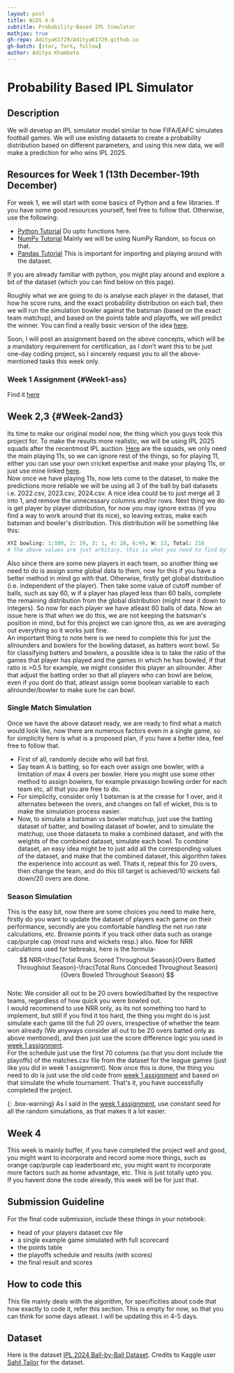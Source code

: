 ```yaml
---
layout: post
title: WiDS 4.0
subtitle: Probability-Based IPL Simulator
mathjax: true
gh-repo: AdityaK1729/AdityaK1729.github.io
gh-batch: [star, fork, follow]
author: Aditya Khambete
---
```


# Probability Based IPL Simulator

## Description
We will develop an IPL simulator model similar to how FIFA/EAFC simulates football games. We will use existing datasets to create a probability distribution based on different parameters, and using this new data, we will make a prediction for who wins IPL 2025.

## Resources for Week 1 (13th December-19th December)
For week 1, we will start with some basics of Python and a few libraries. If you have some good resources yourself, feel free to follow that. Otherwise, use the following:
- [Python Tutorial](https://www.w3schools.com/python) Do upto functions here.
- [NumPy Tutorial](https://www.w3schools.com/python/numpy) Mainly we will be using NumPy Random, so focus on that.
- [Pandas Tutorial](https://www.w3schools.com/python/pandas) This is important for importing and playing around with the dataset.

If you are already familiar with python, you might play around and explore a bit of the dataset (which you can find below on this page). 

Roughly what we are going to do is analyse each player in the dataset, that how he score runs, and the exact probability distribution on each ball, then we will run the simulation bowler against the batsman (based on the exact team matchup), and based on the points table and playoffs, we will predict the winner. You can find a really basic version of the idea [here](https://github.com/AdityaK1729/IPLProbSimulator).

Soon, I will post an assignment based on the above concepts, which will be a mandatory requirement for certification, as I don't want this to be just one-day coding project, so I sincerely request you to all the above-mentioned tasks this week only.
### Week 1 Assignment {#Week1-ass}
Find it [here](https://adityak1729.github.io/Projects/WiDS4/Week1Assignment/)
## Week 2,3 {#Week-2and3}
Its time to make our original model now, the thing which you guys took this project for. To make the results more realistic, we will be using IPL 2025 squads after the recentmost IPL auction. [Here](https://www.espncricinfo.com/series/ipl-2025-1449924/squads) are the squads, we only need the main playing 11s, so we can ignore rest of the things, so for playing 11, either you can use your own cricket expertise and make your playing 11s, or just use mine linked [here](https://adityak1729.github.io/Projects/WiDS4/playing11.txt).  
Now once we have playing 11s, now lets come to the dataset, to make the predictions more reliable we will be using all 3 of the ball by ball datasets i.e. 2022.csv, 2023.csv, 2024.csv. A nice idea could be to just merge all 3 into 1, and remove the unnecessary columns and/or rows.
Next thing we do is get player by player distribution, for now you may ignore extras (if you find a way to work around that its nice), so leaving extras, make each batsman and bowler's distribution. This distribution will be something like this: 
```python
XYZ bowling: 1:100, 2: 19, 3: 1, 4: 28, 6:49, W: 13, Total: 210
# The above values are just arbitary, this is what you need to find by code
```
Also since there are some new players in each team, so another thing we need to do is assign some global data to them, now for this if you have a better method in mind go with that. Otherwise, firstly get global distribution (i.e. independent of the player). Then take some value of cutoff number of balls, such as say 60, w if a player has played less than 60 balls, complete the remaining distribution from the global distribution (might near it down to integers). So now for each player we have atleast 60 balls of data. Now an issue here is that when we do this, we are not keeping the batsman's position in mind, but for this project we can ignore this, as we are averaging out everything so it works just fine.  
An important thing to note here is we need to complete this for just the allrounders and bowlers for the bowling dataset, as batters wont bowl. So for classifying batters and bowlers, a possible idea is to take the ratio of the games that player has played and the games in which he has bowled, if that ratio is >0.5 for example, we might consider this player an allrounder. After that adjust the batting order so that all players who can bowl are below, even if you dont do that, atleast assign some boolean variable to each allrounder/bowler to make sure he can bowl. 
### Single Match Simulation
Once we have the above dataset ready, we are ready to find what a match would look like, now there are numerous factors even in a single game, so for simplicity here is what is a proposed plan, if you have a better idea, feel free to follow that.  
- First of all, randomly decide who will bat first.
- Say team A is batting, so for each over assign one bowler, with a limitation of max 4 overs per bowler. Here you might use some other method to assign bowlers, for example preassign bowling order for each team etc, all that you are free to do.
- For simplicity, consider only 1 batsman is at the crease for 1 over, and it alternates between the overs, and changes on fall of wicket, this is to make the simulation process easier.
- Now, to simulate a batsman vs bowler matchup, just use the batting dataset of batter, and bowling dataset of bowler, and to simulate the matchup, use those datasets to make a combined dataset, and with the weights of the combined dataset, simulate each bowl. To combine dataset, an easy idea might be to just add all the corresponding values of the dataset, and make that the combined dataset, this algorithm takes the experience into account as well.
Thats it, repeat this for 20 overs, then change the team, and do this till target is achieved/10 wickets fall down/20 overs are done.

### Season Simulation
This is the easy bit, now there are some choices you need to make here, firstly do you want to update the dataset of players each game on their performance, secondly are you comfortable handling the net run rate calculations, etc. Brownie points if you track other data such as orange cap/purple cap (most runs and wickets resp.) also. Now for NRR calculations used for tiebreaks, here is the formula-  
$$ NRR=\frac{Total Runs Scored Throughout Season}{Overs Batted Throughout Season}-\frac{Total Runs Conceded Throughout Season}{Overs Bowled Throughout Season} $$  
Note: We consider all out to be 20 overs bowled/batted by the respective teams, regardless of how quick you were bowled out.  
I would recommend to use NRR only, as its not something too hard to implement, but still if you find it too hard, the thing you might do is just simulate each game till the full 20 overs, irrespective of whether the team won already (We anyways consider all out to be 20 overs batted only as above mentioned), and then just use the score difference logic you used in [week 1 assignment](#Week1-ass).  
For the schedule just use the first 70 columns (so that you dont include the playoffs) of the matches.csv file from the dataset for the league games (just like you did in week 1 assignment). Now once this is done, the thing you need to do is just use the old code from [week 1 assignment](#Week1-ass) and based on that simulate the whole tournament. That's it, you have successfully completed the project.  

{: .box-warning}
As I said in the [week 1 assignment](#Week1-ass), use constant seed for all the random simulations, as that makes it a lot easier.

## Week 4
This week is mainly buffer, if you have completed the project well and good, you might want to incorporate and record some more things, such as orange  cap/purple cap leaderboard etc, you might want to incorporate more factors such as home advantage, etc. This is just totally upto you.  
If you havent done the code already, this week will be for just that.

## Submission Guideline
For the final code submission, include these things in your notebook: 
- head of your players dataset csv file
- a single example game simulated with full scorecard
- the points table
- the playoffs schedule and results (with scores)
- the final result and scores

## How to code this
This file mainly deals with the algorithm, for specificities about code that how exactly to code it, refer this section. This is empty for now, so that you can think for some days atleast. I will be updating this in 4-5 days.
## Dataset
Here is the dataset 
[IPL 2024 Ball-by-Ball Dataset](https://www.kaggle.com/datasets/sahiltailor/ipl-2024-ball-by-ball-dataset). Credits to Kaggle user [Sahil Tailor](https://www.kaggle.com/sahiltailor) for the dataset.
